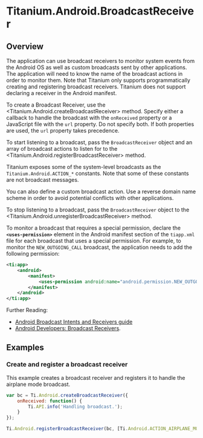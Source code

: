 # Titanium.Android.BroadcastReceiver

<TypeHeader/>

## Overview

The application can use broadcast receivers to monitor system events from the Android OS
as well as custom broadcasts sent by other applications. The application will need to know the
name of the broadcast actions in order to monitor them. Note that Titanium only supports
programmatically creating and registering broadcast receivers. Titanium does not support
declaring a receiver in the Android manifest.

To create a Broadcast Receiver, use the <Titanium.Android.createBroadcastReceiver> method.
Specify either a callback to handle the broadcast with the `onReceived` property or a
JavaScript file with the `url` property.  Do not specify both.  If both properties are
used, the `url` property takes precedence.

To start listening to a broadcast, pass the `BroadcastReceiver` object and an array of
broadcast actions to listen for to the <Titanium.Android.registerBroadcastReceiver> method.

Titanium exposes some of the system-level broadcasts as the `Titanium.Android.ACTION_*`
constants. Note that some of these constants are not broadcast messages.

You can also define a custom broadcast action.  Use a reverse domain name scheme in order to
avoid potential conflicts with other applications.

To stop listening to a broadcast, pass the `BroadcastReceiver` object to the
<Titanium.Android.unregisterBroadcastReceiver> method.

To monitor a broadcast that requires a special permission, declare the **`<uses-permission>`**
element in the Android manifest section of the `tiapp.xml` file for each broadcast that uses
a special permission.  For example, to monitor the `NEW_OUTGOING_CALL` broadcast, the
application needs to add the following permission:

``` xml
<ti:app>
    <android>
        <manifest>
            <uses-permission android:name="android.permission.NEW_OUTGOING_CALL" />
        </manifest>
    </android>
</ti:app>
```

Further Reading:

  * [Android Broadcast Intents and Receivers guide](https://docs.appcelerator.com/platform/latest/#!/guide/Android_Broadcast_Intents_and_Receivers)
  * [Android Developers: Broadcast Receivers](https://developer.android.com/reference/android/content/BroadcastReceiver.html).

## Examples

### Create and register a broadcast receiver

This example creates a broadcast receiver and registers it to handle the airplane mode broadcast.

``` js
var bc = Ti.Android.createBroadcastReceiver({
    onReceived: function() {
        Ti.API.info('Handling broadcast.');
    }
});

Ti.Android.registerBroadcastReceiver(bc, [Ti.Android.ACTION_AIRPLANE_MODE_CHANGED]);
```


<ApiDocs/>
